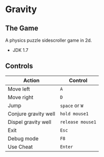 Gravity
=======
The Game
--------

A physics puzzle sidescroller game in 2d.

- JDK 1.7

Controls
--------

Action	|	Control
--------|--------------
Move left | `A`
Move right | `D`
Jump | `space` or `W`
Conjure gravity well | `hold mouse1`
Dispel gravity well | `release mouse1`
Exit | `Esc`
Debug mode | `F8`
Use Cheat | `Enter`
